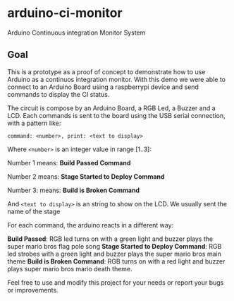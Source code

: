 arduino-ci-monitor
==================

Arduino Continuous integration Monitor System

## Goal

This is a prototype as a proof of concept to demonstrate how to
use Arduino as a continuos integration monitor. With this demo we were
able to connect to an Arduino Board using a raspberrypi device and send
commands to display the CI status.

The circuit is compose by an Arduino Board, a RGB Led, a Buzzer and a
LCD. Each commands is sent to the board using the USB serial connection, with a pattern like:

```
command: <number>, print: <text to display>

```

Where `<number>` is an integer value in range [1..3]:

Number 1 means: __Build Passed Command__

Number 2 means: __Stage Started to Deploy Command__

Number 3: means: __Build is Broken Command__

And `<text to display>` is an string to show on the LCD. We usually sent the name of the stage

For each command, the arduino reacts in a different way:

__Build Passed__: RGB led turns on with a green light and buzzer plays the super mario bros flag pole song
__Stage Started to Deploy Command__: RGB led strobes with a green light and buzzer plays the super mario bros main theme
__Build is Broken Command__: RGB turns on with a red light and buzzer plays super mario bros mario death theme.

Feel free to use and modify this project for your needs or report your bugs or improvements.
